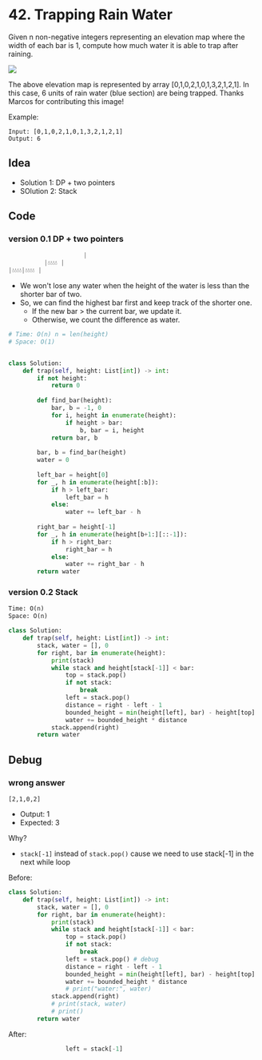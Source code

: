 # 42. Trapping Rain Water

Given n non-negative integers representing an elevation map where the width of each bar is 1, compute how much water it is able to trap after raining.

![](https://assets.leetcode.com/uploads/2018/10/22/rainwatertrap.png)

The above elevation map is represented by array [0,1,0,2,1,0,1,3,2,1,2,1]. In this case, 6 units of rain water (blue section) are being trapped. Thanks Marcos for contributing this image!


Example:

```
Input: [0,1,0,2,1,0,1,3,2,1,2,1]
Output: 6
```

## Idea

- Solution 1: DP + two pointers
- SOlution 2: Stack

## Code 


### version 0.1  DP + two pointers

``` python 
                     |
          |💧💧💧💧 |
|💧💧💧💧|💧💧💧💧 |
```


- We won't lose any water when the height of the water is less than the shorter bar of two.
- So, we can find the highest bar first and keep track of the shorter one. 
	- If the new bar > the current bar, we update it.
	- Otherwise, we count the difference as water. 



``` python
# Time: O(n) n = len(height)
# Space: O(1)


class Solution:
    def trap(self, height: List[int]) -> int:
        if not height:
            return 0
        
        def find_bar(height):
            bar, b = -1, 0
            for i, height in enumerate(height):
                if height > bar:
                    b, bar = i, height 
            return bar, b
            
        bar, b = find_bar(height)
        water = 0
        
        left_bar = height[0]
        for _, h in enumerate(height[:b]):
            if h > left_bar:
                left_bar = h
            else:
                water += left_bar - h
        
        right_bar = height[-1]
        for _, h in enumerate(height[b+1:][::-1]):
            if h > right_bar:
                right_bar = h
            else:
                water += right_bar - h
        return water 
```

### version 0.2 Stack 

``` python
Time: O(n)
Space: O(n)

class Solution:
    def trap(self, height: List[int]) -> int:
        stack, water = [], 0
        for right, bar in enumerate(height):
            print(stack)
            while stack and height[stack[-1]] < bar:
                top = stack.pop()
                if not stack: 
                    break
                left = stack.pop()
                distance = right - left - 1
                bounded_height = min(height[left], bar) - height[top]
                water += bounded_height * distance 
            stack.append(right)
        return water 
```

## Debug


### wrong answer 


```
[2,1,0,2]
```
- Output: 1
- Expected: 3  

Why?

- `stack[-1]` instead of `stack.pop()` cause we need to use stack[-1] in the next while loop

Before:

``` python 
class Solution:
    def trap(self, height: List[int]) -> int:
        stack, water = [], 0
        for right, bar in enumerate(height):
            print(stack)
            while stack and height[stack[-1]] < bar:
                top = stack.pop()
                if not stack: 
                    break
                left = stack.pop() # debug
                distance = right - left - 1
                bounded_height = min(height[left], bar) - height[top]
                water += bounded_height * distance 
                # print("water:", water)
            stack.append(right)
            # print(stack, water)
            # print()
        return water 
```

After:

``` python
                left = stack[-1]
```